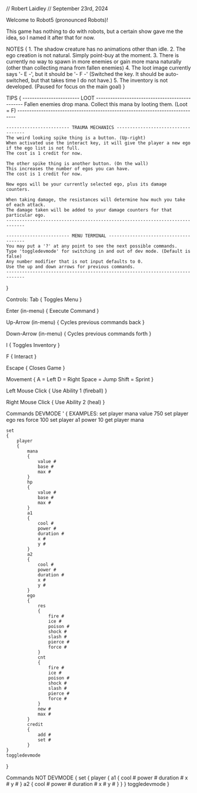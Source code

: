 // Robert Laidley
// September 23rd, 2024

Welcome to Robot5 (pronounced Robots)!

This game has nothing to do with robots, 
    but a certain show gave me the idea, 
    so I named it after that for now.

NOTES {
    1. The shadow creature has no animations other than idle.
    2. The ego creation is not natural. Simply point-buy at the moment.
    3. There is currently no way to spawn in more enemies or gain more mana naturally (other than collecting mana from fallen enemies)
    4. The loot image currently says '- E -', but it should be '- F -' (Switched the key. It should be auto-switched, but that takes time I do not have.)
    5. The inventory is not developed. (Paused for focus on the main goal)
}

TIPS {
    ------------------------ LOOT -----------------------------------------------
    Fallen enemies drop mana.
    Collect this mana by looting them. (Loot = F)
    -----------------------------------------------------------------------------

    ------------------------ TRAUMA MECHANICS -----------------------------------
    The weird looking spike thing is a button. (Up-right)
    When activated use the interact key, it will give the player a new ego if the ego list is not full.
    The cost is 1 credit for now.

    The other spike thing is another button. (On the wall)
    This increases the number of egos you can have.
    The cost is 1 credit for now.

    New egos will be your currently selected ego, plus its damage counters.

    When taking damage, the resistances will determine how much you take of each attack.
    The damage taken will be added to your damage counters for that particular ego.
    -----------------------------------------------------------------------------

    ------------------------ MENU TERMINAL --------------------------------------
    You may put a '?' at any point to see the next possible commands.
    Type 'toggledevmode' for switching in and out of dev mode. (Default is false)
    Any number modifier that is not input defaults to 0.
    Use the up and down arrows for previous commands.
    -----------------------------------------------------------------------------
}

Controls:
Tab 
{
    Toggles Menu
}

Enter (in-menu) 
{
    Execute Command
}

Up-Arrow (in-menu) 
{
    Cycles previous commands back
}

Down-Arrow (in-menu) 
{
    Cycles previous commands forth
}

I 
{
    Toggles Inventory
}

F 
{
    Interact
}

Escape 
{
    Closes Game
}

Movement 
{
    A = Left
    D = Right
    Space = Jump
    Shift = Sprint
}

Left Mouse Click 
{
    Use Ability 1 (fireball)
}

Right Mouse Click
{
    Use Ability 2 (heal)
}

Commands DEVMODE '
{
    EXAMPLES:
    set player mana value 750
    set player ego res force 100
    set player a1 power 10
    get player mana

    set
    {
        player 
        {
            mana 
            {
                value #
                base #
                max #
            }
            hp 
            {
                value #
                base #
                max #
            }
            a1 
            {
                cool #
                power #
                duration #
                x #
                y #
            }
            a2 
            {
                cool #
                power #
                duration #
                x #
                y #
            }
            ego 
            {
                res 
                {
                    fire #
                    ice #
                    poison #
                    shock #
                    slash #
                    pierce #
                    force #
                }
                cnt 
                {
                    fire #
                    ice #
                    poison #
                    shock #
                    slash #
                    pierce #
                    force #
                }
                new #
                max #
            }
            credit
            {
                add #
                set #
            }
    }
    toggledevmode
}

Commands NOT DEVMODE 
{
    set
    {
        player
        {
            a1 
            {
                cool #
                power #
                duration #
                x #
                y #
            }
            a2 
            {
                cool #
                power #
                duration #
                x #
                y #
            }
        }
    }
    toggledevmode
}

